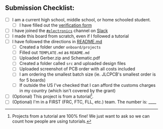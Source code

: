 ## Submission Checklist:

- [ ] I am a current high school, middle school, or home schooled student.
  - [ ] I have filled out the [verification form](https://airtable.com/app4Bs8Tjwvk5qcD4/pagxECjJZOgvKVnLd/form)
- [ ] I have joined the [`#electronics`](https://hackclub.slack.com/archives/C056AMWSFKJ) channel on [Slack](https://hackclub.com/slack/?event=onboard)
- [ ] I made this board from scratch, even if I followed a tutorial
- [ ] I have followed the directions in [README.md](https://github.com/hackclub/OnBoard/blob/main/README.md#getting-started)
  - [ ] Created a folder under `onboard/projects`
  - [ ] Filled out `TEMPLATE.md` as `README.md`
  - [ ] Uploaded Gerber.zip and Schematic.pdf
  - [ ] Created a folder called `src` and uploaded design files
  - [ ] Uploaded screenshot of PCB order with all costs included
  - [ ] I am ordering the smallest batch size (ie. JLCPCB's smallest order is for 5 boards)
  - [ ] If outside the US I've checked that I can afford the customs charges in my country (which isn't covered by the grant)

- [ ] (Optional) This project is from a tutorial[^1].
- [ ] (Optional) I'm in a FIRST (FRC, FTC, FLL, etc.) team. The number is: ____

[^1]: Projects from a tutorial are 100% fine! We just want to ask so we can count how people are using tutorials.

<!-- -Submission- -->
